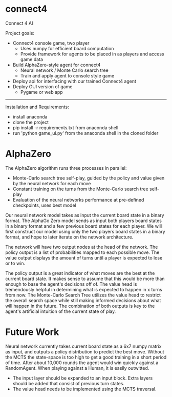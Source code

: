 # connect4
Connect 4 AI

Project goals:
- Connect4 console game, two player
  - Uses numpy for efficient board computation
  - Provide framework for agents to be placed in as players and access game data
- Build AlphaZero-style agent for connect4
  - Neural network / Monte Carlo search tree
  - Train and apply agent to console style game
- Deploy api for interfacing with our trained Connect4 agent
- Deploy GUI version of game
  - Pygame or web app

<hr>

Installation and Requirements:
- install anaconda
- clone the project
- pip install -r requirements.txt from anaconda shell
- run 'python game_ui.py' from the anaconda shell in the cloned folder

AlphaZero
============
The AlphaZero algorithm runs three processes in parallel:
- Monte-Carlo search tree self-play, guided by the policy and value given by the neural network for each move
- Constant training on the turns from the Monte-Carlo search tree self-play
- Evaluation of the neural networks performance at pre-defined checkpoints, uses best model

Our neural network model takes as input the current board state in a binary format. The AlphaGo Zero model sends as input both players board states in a binary format and a few previous board states for each player. We will first construct our model using only the two players board states in a binary format, and hope to later iterate on the network architecture.

The network will have two output nodes at the head of the network. The policy output is a list of probabilities mapped to each possible move. The value output displays the amount of turns until a player is expected to lose or to win.

The policy output is a great indicator of what moves are the best at the current board state. It makes sense to assume that this would be more than enough to base the agent's decisions off of. The value head is tremendously helpful in determining what is expected to happen in x turns from now. The Monte-Carlo Search Tree utilizes the value head to restrict the overall search space while still making informed decisions about what will happen in the future. The combination of both outputs is key to the agent's artificial intuition of the current state of play.

Future Work
============
Neural network currently takes current board state as a 6x7 numpy matrix as input, and outputs a policy distribution to predict the best move. Without the MCTS the state-space is too high to get a good training in a short period of time. After about 10,000 rounds the agent would win quickly against a RandomAgent. When playing against a Human, it is easily outwitted.

- The input layer should be expanded to an input block. Extra layers should be added that consist of previous turn states.
- The value head needs to be implemented using the MCTS traversal.
